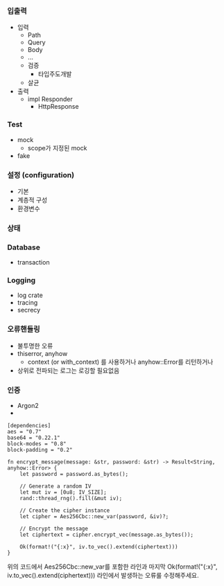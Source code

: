 ### 입출력
- 입력
    - Path
    - Query
    - Body
    - ...
    - 검증
        - 타입주도개발
    - 살균
- 출력
    - impl Responder
        - HttpResponse

### Test
- mock
    - scope가 지정된 mock
- fake

### 설정 (configuration)
- 기본
- 계층적 구성
- 환경변수

### 상태

### Database
- transaction

### Logging
- log crate
- tracing
- secrecy

### 오류핸들링
- 불투명한 오류
- thiserror, anyhow
    - context (or with_context) 를 사용하거나 anyhow::Error를 리턴하거나
- 상위로 전파되는 로그는 로깅할 필요없음

### 인증
- Argon2
- 

```
[dependencies]
aes = "0.7"
base64 = "0.22.1"
block-modes = "0.8"
block-padding = "0.2"
```

```
fn encrypt_message(message: &str, password: &str) -> Result<String, anyhow::Error> {
    let password = password.as_bytes();

    // Generate a random IV
    let mut iv = [0u8; IV_SIZE];
    rand::thread_rng().fill(&mut iv);
    
    // Create the cipher instance
    let cipher = Aes256Cbc::new_var(password, &iv)?;
    
    // Encrypt the message
    let ciphertext = cipher.encrypt_vec(message.as_bytes());
    
    Ok(format!("{:x}", iv.to_vec().extend(ciphertext)))
}
```

위의 코드에서 Aes256Cbc::new_var를 포함한 라인과 마지막 Ok(format!("{:x}", iv.to_vec().extend(ciphertext))) 라인에서 발생하는 오류룰 수정해주세요.
